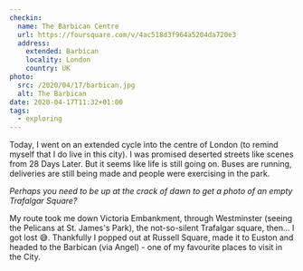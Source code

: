 ```yaml
---
checkin:
  name: The Barbican Centre
  url: https://foursquare.com/v/4ac518d3f964a5204da720e3
  address:
    extended: Barbican
    locality: London
    country: UK
photo:
  src: /2020/04/17/barbican.jpg
  alt: The Barbican
date: 2020-04-17T11:32+01:00
tags:
  - exploring
---
```


Today, I went on an extended cycle into the centre of London (to remind myself that I do live in this city). I was promised deserted streets like scenes from 28 Days Later. But it seems like life is still going on. Buses are running, deliveries are still being made and people were exercising in the park.

_Perhaps you need to be up at the crack of dawn to get a photo of an empty Trafalgar Square?_

My route took me down Victoria Embankment, through Westminster (seeing the Pelicans at St. James's Park), the not-so-silent Trafalgar square, then... I got lost 😅. Thankfully I popped out at Russell Square, made it to Euston and headed to the Barbican (via Angel) - one of my favourite places to visit in the City.
